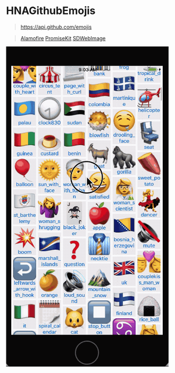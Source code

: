 # HNAGithubEmojis


 > https://api.github.com/emojis
 
 >  [Alamofire](https://github.com/Alamofire/Foundation)
 >  [PromiseKit](https://github.com/mxcl/PromiseKit)
 >  [SDWebImage](https://github.com/rs/SDWebImage)

![image](https://github.com/Otherplayer/HNAGithubEmojis/raw/master/2017-09-05.gif)
